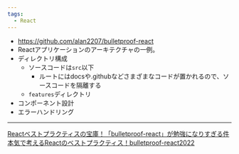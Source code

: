 ```yaml
---
tags:
  - React
---
```

- https://github.com/alan2207/bulletproof-react
- Reactアプリケーションのアーキテクチャの一例。
- ディレクトリ構成
	- ソースコードは`src`以下
		- ルートにはdocsや.githubなどさまざまなコードが置かれるので、ソースコードを隔離する
	- `features`ディレクトリ
- コンポーネント設計
- エラーハンドリング

---
[Reactベストプラクティスの宝庫！「bulletproof-react」が勉強になりすぎる件](https://zenn.dev/manalink_dev/articles/bulletproof-react-is-best-architecture)
[本気で考えるReactのベストプラクティス！bulletproof-react2022](https://zenn.dev/t_keshi/articles/bulletproof-react-2022)